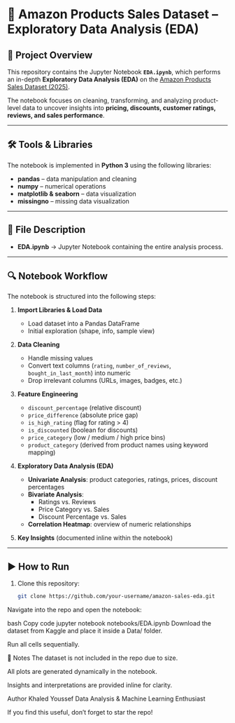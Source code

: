 # 📒 Amazon Products Sales Dataset – Exploratory Data Analysis (EDA)

## 📌 Project Overview
This repository contains the Jupyter Notebook **`EDA.ipynb`**, which performs an in-depth **Exploratory Data Analysis (EDA)** on the [Amazon Products Sales Dataset (2025)](https://www.kaggle.com/datasets/ikramshah512/amazon-products-sales-dataset-42k-items-2025).  

The notebook focuses on cleaning, transforming, and analyzing product-level data to uncover insights into **pricing, discounts, customer ratings, reviews, and sales performance**.

---

## 🛠️ Tools & Libraries
The notebook is implemented in **Python 3** using the following libraries:
- **pandas** – data manipulation and cleaning  
- **numpy** – numerical operations  
- **matplotlib & seaborn** – data visualization  
- **missingno** – missing data visualization  

---

## 📂 File Description
- **EDA.ipynb** → Jupyter Notebook containing the entire analysis process.

---

## 🔍 Notebook Workflow
The notebook is structured into the following steps:

1. **Import Libraries & Load Data**  
   - Load dataset into a Pandas DataFrame  
   - Initial exploration (shape, info, sample view)  

2. **Data Cleaning**  
   - Handle missing values  
   - Convert text columns (`rating`, `number_of_reviews`, `bought_in_last_month`) into numeric  
   - Drop irrelevant columns (URLs, images, badges, etc.)  

3. **Feature Engineering**  
   - `discount_percentage` (relative discount)  
   - `price_difference` (absolute price gap)  
   - `is_high_rating` (flag for rating > 4)  
   - `is_discounted` (boolean for discounts)  
   - `price_category` (low / medium / high price bins)  
   - `product_category` (derived from product names using keyword mapping)  

4. **Exploratory Data Analysis (EDA)**  
   - **Univariate Analysis**: product categories, ratings, prices, discount percentages  
   - **Bivariate Analysis**:  
     - Ratings vs. Reviews  
     - Price Category vs. Sales  
     - Discount Percentage vs. Sales  
   - **Correlation Heatmap**: overview of numeric relationships  

5. **Key Insights** (documented inline within the notebook)

---

## ▶️ How to Run
1. Clone this repository:  
   ```bash
   git clone https://github.com/your-username/amazon-sales-eda.git
Navigate into the repo and open the notebook:

bash
Copy code
jupyter notebook notebooks/EDA.ipynb
Download the dataset from Kaggle and place it inside a Data/ folder.

Run all cells sequentially.

📎 Notes
The dataset is not included in the repo due to size.

All plots are generated dynamically in the notebook.

Insights and interpretations are provided inline for clarity.

 Author
Khaled Youssef
Data Analysis & Machine Learning Enthusiast

 If you find this useful, don’t forget to star the repo!
